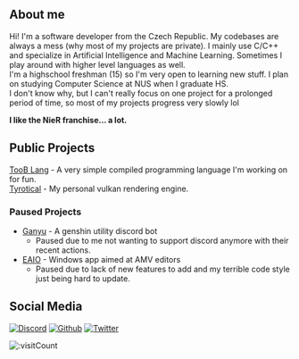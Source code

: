 ## About me

Hi! I'm a software developer from the Czech Republic. My codebases are always a mess (why most of my projects are private). I mainly use C/C++ and specialize in Artificial Intelligence and Machine Learning. Sometimes I play around with higher level languages as well.<br>
I'm a highschool freshman (15) so I'm very open to learning new stuff. I plan on studying Computer Science at NUS when I graduate HS.  
I don't know why, but I can't really focus on one project for a prolonged period of time, so most of my projects progress very slowly lol

<b>I like the NieR franchise... a lot.</b>

## Public Projects
[TooB Lang](https://github.com/marceleenuh/2b-lang) - A very simple compiled programming language I'm working on for fun.<br>
[Tyrotical](https://github.com/marceleenuh/tyrotical) - My personal vulkan rendering engine.<br>

### Paused Projects
- [Ganyu](https://github.com/marceleenuh/ganyu-bot) - A genshin utility discord bot
  - Paused due to me not wanting to support discord anymore with their recent actions.
- [EAIO](https://github.com/marceleenuh/eaio) - Windows app aimed at AMV editors
  - Paused due to lack of new features to add and my terrible code style just being hard to update.

## Social Media
[![Discord](https://img.shields.io/badge/discord-%237289DA.svg?&logo=discord&style=for-the-badge&logoColor=white)](https://discord.com/users/970732687763599400)
[![Github](https://img.shields.io/badge/github-%23333333.svg?&logo=github&style=for-the-badge&logoColor=white)](https://github.com/marceleenuh)
[![Twitter](https://img.shields.io/badge/twitter-%231C9CEA.svg?&logo=twitter&style=for-the-badge&logoColor=white)](https://twitter.com/marceleenuh)

![:visitCount](https://count.getloli.com/get/@AMEXif?theme=asoul)

